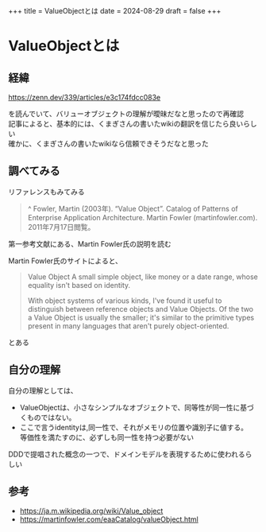 +++
title = ValueObjectとは
date = 2024-08-29
draft = false
+++

# ValueObjectとは

## 経緯

<https://zenn.dev/339/articles/e3c174fdcc083e>

を読んでいて、バリューオブジェクトの理解が曖昧だなと思ったので再確認  
記事によると、基本的には、くまぎさんの書いたwikiの翻訳を信じたら良いらしい  
確かに、くまぎさんの書いたwikiなら信頼できそうだなと思った

## 調べてみる

リファレンスもみてみる  

>^ Fowler, Martin (2003年). “Value Object”. Catalog of Patterns of Enterprise Application Architecture. Martin Fowler (martinfowler.com). 2011年7月17日閲覧。

第一参考文献にある、Martin Fowler氏の説明を読む

Martin Fowler氏のサイトによると、
> Value Object
> A small simple object, like money or a date range, whose equality isn't based on identity.
>
> With object systems of various kinds, I've found it useful to distinguish between reference objects and Value Objects. Of the two a Value Object is usually the smaller; it's similar to the primitive types present in many languages that aren't purely object-oriented.

とある

## 自分の理解

自分の理解としては、  

- ValueObjectは、小さなシンプルなオブジェクトで、同等性が同一性に基づくものではない。
- ここで言うidentityは,同一性で、それがメモリの位置や識別子に値する。  
  等価性を満たすのに、必ずしも同一性を持つ必要がない

DDDで提唱された概念の一つで、ドメインモデルを表現するために使われるらしい

## 参考

- <https://ja.m.wikipedia.org/wiki/Value_object>
- <https://martinfowler.com/eaaCatalog/valueObject.html>
